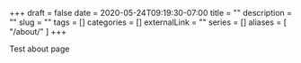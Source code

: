 +++ 
draft = false
date = 2020-05-24T09:19:30-07:00
title = ""
description = ""
slug = "" 
tags = []
categories = []
externalLink = ""
series = []
aliases = [
    "/about/"
]
+++

Test about page
